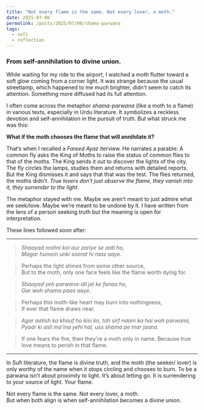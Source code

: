 ```yaml
---
title: "Not every flame is the same. Not every lover, a moth."  
date: 2025-07-06 
permalink: /posts/2025/07/06/shama-parwana  
tags:  
  - sufi  
  - reflection   
---
```


### From self-annihilation to divine union.

While waiting for my ride to the airport, I watched a moth flutter toward a soft glow coming from a corner light. It was strange because the usual streetlamp, which happened to me much brighter, didn’t seem to catch its attention. Something  more diffused had its full attention.

I often come across the metaphor *shama-parwana* (like a moth to a flame) in various texts, especially in Urdu literature. It symbolizes a reckless devotion and self-annihilation in the pursuit of truth. But what struck me was this:

**What if the moth chooses the flame that will annihilate it?**

That’s when I recalled a *Fareed Ayaz* iterview. He narrates a parable: A common fly asks the King of Moths to raise the status of common flies to that of the moths. The King sends it out to discover the lights of the city. The fly circles the lamps, studies them and returns with detailed reports. But the King dismisses it and says that that was the test. The flies returned, the moths didn't. *True lovers don’t just observe the flame, they vanish into it, they surrender to the light.*

The metaphor stayed with me. Maybe we aren’t meant to just admire what we seek/love. Maybe we’re meant to be undone by it. I have written from the lens of a person seeking truth but the meaning is open for interpretation.

These lines followed soon after:

---

> *Shaayad roshni koi aur zariye se aati ho,*  
> *Magar humein unki soorat hi raas aaye.*  

> Perhaps the light shines from some other source,  
> But to the moth, only one face feels like the flame worth dying for.  

> *Shaayad yeh parwana-dil jal ke fanaa ho,*  
> *Gar woh shama paas aaye.*  

> Perhaps this moth-like heart may burn into nothingness,  
> If ever that flame draws near.  

> *Agar aatish ka khauf ho kisi ko, toh sirf naam ka hai woh parwana,*  
> *Pyaar ki asli ma'ina yehi hai, uss shama pe mar jaana.*

> If one fears the fire, then they're a moth only in name. 
> Because true love means to perish in that flame.


---

In Sufi literature, the flame is divine truth, and the moth (the seeker/ lover) is only worthy of the name when it stops circling and chooses to burn. To be a parwana isn’t about proximity to light. It’s about letting go. It is surrendering to your source of light. Your flame.

Not every flame is the same. Not every lover, a moth.  
But when both align is when self-annihilation becomes a divine union.
